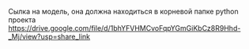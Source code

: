 Сылка на модель, она должна находиться в корневой папке python проекта   
https://drive.google.com/file/d/1bhYFVHMCvoFqpYGmGiKbCz8R9Hhd-_Mj/view?usp=share_link
